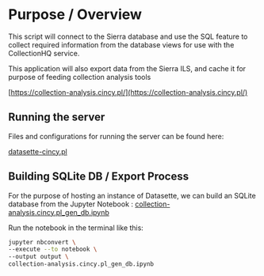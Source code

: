 
# Purpose / Overview

This script will connect to the Sierra database and use the SQL feature to collect required information from the database views for use with the CollectionHQ service.

This application will also export data from the Sierra ILS, and cache it for purpose of feeding collection analysis tools

[https://collection-analysis.cincy.pl/](https://collection-analysis.cincy.pl/)

## Running the server

Files and configurations for running the server can be found here:

[datasette-cincy.pl](datasette-cincy.pl)

## Building SQLite DB / Export Process 

For the purpose of hosting an instance of Datasette, we can build an SQLite 
database from the Jupyter Notebook : [collection-analysis.cincy.pl_gen_db.ipynb](collection-analysis.cincy.pl_gen_db.ipynb)

Run the notebook in the terminal like this:

```bash
jupyter nbconvert \
--execute --to notebook \
--output output \
collection-analysis.cincy.pl_gen_db.ipynb
```
